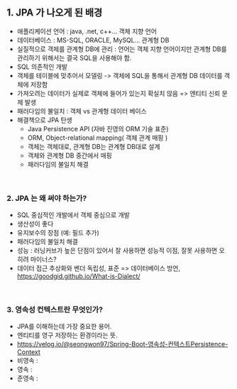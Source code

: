## 1. JPA 가 나오게 된 배경
- 애플리케이션 언어 : java, .net, c++... 객체 지향 언어
- 데이터베이스 : MS-SQL, ORACLE, MySQL... 관계형 DB
- 실질적으로 객체를 관계형 DB에 관리 : 언어는 객체 지향 언어이지만 관계형 DB를 관리하기 위해서는 결국 SQL을 사용해야 함.
- SQL 의존적인 개발
- 객체를 테이블에 맞추어서 모델링 -> 객체에 SQL을 통해서 관계형 DB 데이터를 객체에 저장함
- 가져오려는 데이터가 실제로 객체에 들어가 있는지 확실치 않음 => 엔티티 신뢰 문제 발생
- 패러다임의 불일치 : 객체 vs 관계형 데이터 베이스
- 해결책으로 JPA 탄생
  * Java Persistence API (자바 진영의 ORM 기술 표준)
  * ORM, Object-relational mapping( 객체 관계 매핑 )
  * 객체는 객체대로, 관계형 DB는 관계형 DB대로 설계
  * 객체와 관계형 DB 중간에서 매핑
  * 패러다임의 불일치 해결
<br>

### 2. JPA 는 왜 써야 하는가?
- SQL 중심적인 개발에서 객체 중심으로 개발
- 생산성이 좋다
- 유지보수의 장점 (예: 필드 추가)
- 패러다임의 불일치 해결  
- 성능 : 러닝커브가 높은 단점이 있어서 잘 사용하면 성능적 이점, 잘못 사용하면 오히려 마이너스?
- 데이터 접근 추상화와 벤더 독립성, 표준 => 데이터베이스 방언,  https://goodgid.github.io/What-is-Dialect/ 
<br>

### 3. 영속성 컨텍스트란 무엇인가?
- JPA를 이해하는데 가장 중요한 용어.
- 엔티티를 영구 저장하는 환경이라는 뜻.
- https://velog.io/@seongwon97/Spring-Boot-영속성-컨텍스트Persistence-Context
- 비영속 : 
- 영속 : 
- 준영속 : 


